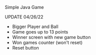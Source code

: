 Simple Java Game 

UPDATE 04/26/22
- Bigger Player and Ball
- Game goes up to 13 points
- Winner screen with new game button
- Won games counter (won't reset)
- Reset button

